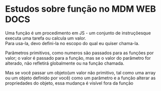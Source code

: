 # Estudos sobre função no MDM WEB DOCS

Uma função é um procedimento em JS - um conjunto de instruçõesque executa uma tarefa ou calcula um valor.  
Para usa-la, devo defini-la no escopo do qual eu quiser chama-la.

Parâmetros primitivos, como numeros são passados para as funções por valor; o valor é passado para a função, mas se o valor do parâmetro for alterado, não refletirá globalmente ou na função chamada.

Mas se você passar um objeto(um valor não primitivo, tal como uma array ou um objeto definido por você) como um parâmetro e a função alterar as propriedades do objeto, essa mudança é visível fora da função

